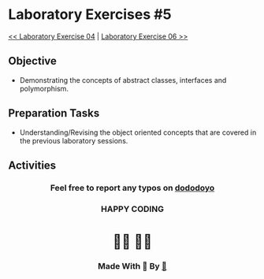 # Laboratory Exercises #5

[<< Laboratory Exercise 04](../Lab_04/readMeLab04.md) | [Laboratory Exercise 06 >>](../Lab_06/readMeLab06.md)

## Objective

- Demonstrating the concepts of abstract classes, interfaces and polymorphism.
## Preparation Tasks
- Understanding/Revising the object oriented concepts that are covered in the previous laboratory sessions.
## Activities


<center>

### Feel free to report any typos on [dododoyo](https://github.com/dododoyo)

### HAPPY CODING  
# 🧑‍💻 👨‍💻

### Made With 🖤 By  [🐬](https://github.com/dododoyo)

</center>

